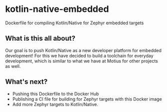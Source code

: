 # kotlin-native-embedded
Dockerfile for compiling Kotlin/Native for Zephyr embedded targets

## What is this all about?

Our goal is to push Kotlin/Native as a new developer platform for embedded development! For this we have decided to build a toolchain for everyday development, which is similar to what we have at Motius for other projects as well.


## What's next? 

* Pushing this Dockerfile to the Docker Hub
* Publishing a CI file for building for Zephyr targets with this Docker image
* Add more Zephyr targets to Kotlin/Native. 
